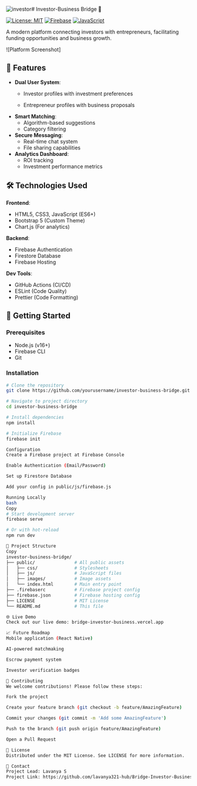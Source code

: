 ![investor](https://github.com/user-attachments/assets/b5b75cdc-a609-4248-990f-5f1dab0f6546)# Investor-Business Bridge 🚀

[![License: MIT](https://img.shields.io/badge/License-MIT-blue.svg)](https://opensource.org/licenses/MIT)
[![Firebase](https://img.shields.io/badge/Firebase-FFCA28?logo=firebase&logoColor=black)](https://firebase.google.com/)
[![JavaScript](https://img.shields.io/badge/JavaScript-ES6+-F7DF1E?logo=javascript&logoColor=black)](https://developer.mozilla.org/en-US/docs/Web/JavaScript)

A modern platform connecting investors with entrepreneurs, facilitating funding opportunities and business growth.

![Platform Screenshot]

## 🌟 Features

- **Dual User System**:
  - Investor profiles with investment preferences

  - Entrepreneur profiles with business proposals
- **Smart Matching**:
  - Algorithm-based suggestions
  - Category filtering
- **Secure Messaging**:
  - Real-time chat system
  - File sharing capabilities
- **Analytics Dashboard**:
  - ROI tracking
  - Investment performance metrics

## 🛠️ Technologies Used

**Frontend**:
- HTML5, CSS3, JavaScript (ES6+)
- Bootstrap 5 (Custom Theme)
- Chart.js (For analytics)

**Backend**:
- Firebase Authentication
- Firestore Database
- Firebase Hosting

**Dev Tools**:
- GitHub Actions (CI/CD)
- ESLint (Code Quality)
- Prettier (Code Formatting)

## 🚀 Getting Started

### Prerequisites
- Node.js (v16+)
- Firebase CLI
- Git

### Installation
```bash
# Clone the repository
git clone https://github.com/yourusername/investor-business-bridge.git

# Navigate to project directory
cd investor-business-bridge

# Install dependencies
npm install

# Initialize Firebase
firebase init

Configuration
Create a Firebase project at Firebase Console

Enable Authentication (Email/Password)

Set up Firestore Database

Add your config in public/js/firebase.js

Running Locally
bash
Copy
# Start development server
firebase serve

# Or with hot-reload
npm run dev

📂 Project Structure
Copy
investor-business-bridge/
├── public/               # All public assets
│   ├── css/              # Stylesheets
│   ├── js/               # JavaScript files
│   ├── images/           # Image assets
│   └── index.html        # Main entry point
├── .firebaserc           # Firebase project config
├── firebase.json         # Firebase hosting config
├── LICENSE               # MIT License
└── README.md             # This file

🌐 Live Demo
Check out our live demo: bridge-investor-business.vercel.app

📈 Future Roadmap
Mobile application (React Native)

AI-powered matchmaking

Escrow payment system

Investor verification badges

🤝 Contributing
We welcome contributions! Please follow these steps:

Fork the project

Create your feature branch (git checkout -b feature/AmazingFeature)

Commit your changes (git commit -m 'Add some AmazingFeature')

Push to the branch (git push origin feature/AmazingFeature)

Open a Pull Request

📜 License
Distributed under the MIT License. See LICENSE for more information.

📧 Contact
Project Lead: Lavanya S
Project Link: https://github.com/lavanya321-hub/Bridge-Investor-Business/
